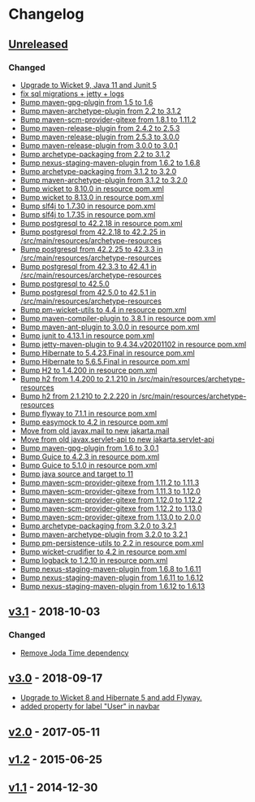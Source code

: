 <!-- https://keepachangelog.com/en/1.0.0/ -->
# Changelog

## [Unreleased]

### Changed

 - [Upgrade to Wicket 9, Java 11 and Junit 5](https://github.com/premium-minds/pm-wicket-archetype/pull/65)
 - [fix sql migrations + jetty + logs](https://github.com/premium-minds/pm-wicket-archetype/pull/8)
 - [Bump maven-gpg-plugin from 1.5 to 1.6](https://github.com/premium-minds/pm-wicket-archetype/pull/9)
 - [Bump maven-archetype-plugin from 2.2 to 3.1.2](https://github.com/premium-minds/pm-wicket-archetype/pull/10)
 - [Bump maven-scm-provider-gitexe from 1.8.1 to 1.11.2](https://github.com/premium-minds/pm-wicket-archetype/pull/11)
 - [Bump maven-release-plugin from 2.4.2 to 2.5.3](https://github.com/premium-minds/pm-wicket-archetype/pull/12)
 - [Bump maven-release-plugin from 2.5.3 to 3.0.0](https://github.com/premium-minds/pm-wicket-archetype/pull/61)
 - [Bump maven-release-plugin from 3.0.0 to 3.0.1](https://github.com/premium-minds/pm-wicket-archetype/pull/67)
 - [Bump archetype-packaging from 2.2 to 3.1.2](https://github.com/premium-minds/pm-wicket-archetype/pull/13)
 - [Bump nexus-staging-maven-plugin from 1.6.2 to 1.6.8](https://github.com/premium-minds/pm-wicket-archetype/pull/14)
 - [Bump archetype-packaging from 3.1.2 to 3.2.0](https://github.com/premium-minds/pm-wicket-archetype/pull/16)
 - [Bump maven-archetype-plugin from 3.1.2 to 3.2.0](https://github.com/premium-minds/pm-wicket-archetype/pull/15)
 - [Bump wicket to 8.10.0 in resource pom.xml](https://github.com/premium-minds/pm-wicket-archetype/pull/28)
 - [Bump wicket to 8.13.0 in resource pom.xml](https://github.com/premium-minds/pm-wicket-archetype/pull/46)
 - [Bump slf4j to 1.7.30 in resource pom.xml](https://github.com/premium-minds/pm-wicket-archetype/pull/27)
 - [Bump slf4j to 1.7.35 in resource pom.xml](https://github.com/premium-minds/pm-wicket-archetype/pull/50)
 - [Bump postgresql to 42.2.18 in resource pom.xml](https://github.com/premium-minds/pm-wicket-archetype/pull/26)
 - [Bump postgresql from 42.2.18 to 42.2.25 in /src/main/resources/archetype-resources](https://github.com/premium-minds/pm-wicket-archetype/pull/51)
 - [Bump postgresql from 42.2.25 to 42.3.3 in /src/main/resources/archetype-resources](https://github.com/premium-minds/pm-wicket-archetype/pull/53)
 - [Bump postgresql from 42.3.3 to 42.4.1 in /src/main/resources/archetype-resources](https://github.com/premium-minds/pm-wicket-archetype/pull/58)
 - [Bump postgresql to 42.5.0](https://github.com/premium-minds/pm-wicket-archetype/commit/7b0180ca8647b5dce0e96afc6752a9f58e9d1d1b)
 - [Bump postgresql from 42.5.0 to 42.5.1 in /src/main/resources/archetype-resources](https://github.com/premium-minds/pm-wicket-archetype/pull/59)
 - [Bump pm-wicket-utils to 4.4 in resource pom.xml ](https://github.com/premium-minds/pm-wicket-archetype/pull/25)
 - [Bump maven-compiler-plugin to 3.8.1 in resource pom.xml](https://github.com/premium-minds/pm-wicket-archetype/pull/24)
 - [Bump maven-ant-plugin to 3.0.0 in resource pom.xml](https://github.com/premium-minds/pm-wicket-archetype/pull/23)
 - [Bump junit to 4.13.1 in resource pom.xml ](https://github.com/premium-minds/pm-wicket-archetype/pull/22)
 - [Bump jetty-maven-plugin to 9.4.34.v20201102 in resource pom.xml](https://github.com/premium-minds/pm-wicket-archetype/pull/21)
 - [Bump Hibernate to 5.4.23.Final in resource pom.xml](https://github.com/premium-minds/pm-wicket-archetype/pull/20)
 - [Bump Hibernate to 5.6.5.Final in resource pom.xml](https://github.com/premium-minds/pm-wicket-archetype/pull/44)
 - [Bump H2 to 1.4.200 in resource pom.xml](https://github.com/premium-minds/pm-wicket-archetype/pull/19)
 - [Bump h2 from 1.4.200 to 2.1.210 in /src/main/resources/archetype-resources](https://github.com/premium-minds/pm-wicket-archetype/pull/43)
 - [Bump h2 from 2.1.210 to 2.2.220 in /src/main/resources/archetype-resources](https://github.com/premium-minds/pm-wicket-archetype/pull/68)
 - [Bump flyway to 7.1.1 in resource pom.xml](https://github.com/premium-minds/pm-wicket-archetype/pull/18)
 - [Bump easymock to 4.2 in resource pom.xml](https://github.com/premium-minds/pm-wicket-archetype/pull/17)
 - [Move from old javax.mail to new jakarta.mail](https://github.com/premium-minds/pm-wicket-archetype/pull/31)
 - [Move from old javax.servlet-api to new jakarta.servlet-api](https://github.com/premium-minds/pm-wicket-archetype/pull/32)
 - [Bump maven-gpg-plugin from 1.6 to 3.0.1](https://github.com/premium-minds/pm-wicket-archetype/pull/35)
 - [Bump Guice to 4.2.3 in resource pom.xml](https://github.com/premium-minds/pm-wicket-archetype/pull/29)
 - [Bump Guice to 5.1.0 in resource pom.xml](https://github.com/premium-minds/pm-wicket-archetype/pull/45)
 - [Bump java source and target to 11](https://github.com/premium-minds/pm-wicket-archetype/pull/30)
 - [Bump maven-scm-provider-gitexe from 1.11.2 to 1.11.3](https://github.com/premium-minds/pm-wicket-archetype/pull/36)
 - [Bump maven-scm-provider-gitexe from 1.11.3 to 1.12.0](https://github.com/premium-minds/pm-wicket-archetype/pull/37)
 - [Bump maven-scm-provider-gitexe from 1.12.0 to 1.12.2](https://github.com/premium-minds/pm-wicket-archetype/pull/41)
 - [Bump maven-scm-provider-gitexe from 1.12.2 to 1.13.0](https://github.com/premium-minds/pm-wicket-archetype/pull/57)
 - [Bump maven-scm-provider-gitexe from 1.13.0 to 2.0.0](https://github.com/premium-minds/pm-wicket-archetype/pull/60)
 - [Bump archetype-packaging from 3.2.0 to 3.2.1](https://github.com/premium-minds/pm-wicket-archetype/pull/39)
 - [Bump maven-archetype-plugin from 3.2.0 to 3.2.1](https://github.com/premium-minds/pm-wicket-archetype/pull/38)
 - [Bump pm-persistence-utils to 2.2 in resource pom.xml](https://github.com/premium-minds/pm-wicket-archetype/pull/47)
 - [Bump wicket-crudifier to 4.2 in resource pom.xml](https://github.com/premium-minds/pm-wicket-archetype/pull/48)
 - [Bump logback to 1.2.10 in resource pom.xml](https://github.com/premium-minds/pm-wicket-archetype/pull/49)
 - [Bump nexus-staging-maven-plugin from 1.6.8 to 1.6.11](https://github.com/premium-minds/pm-wicket-archetype/pull/54)
 - [Bump nexus-staging-maven-plugin from 1.6.11 to 1.6.12](https://github.com/premium-minds/pm-wicket-archetype/pull/55)
 - [Bump nexus-staging-maven-plugin from 1.6.12 to 1.6.13](https://github.com/premium-minds/pm-wicket-archetype/pull/56)

## [v3.1] - 2018-10-03

### Changed

 - [Remove Joda Time dependency](https://github.com/premium-minds/pm-wicket-archetype/pull/7)
 
## [v3.0] - 2018-09-17

 - [Upgrade to Wicket 8 and Hibernate 5 and add Flyway.](https://github.com/premium-minds/pm-wicket-archetype/pull/6)
 - [added property for label "User" in navbar](https://github.com/premium-minds/pm-wicket-archetype/pull/4)
  
## [v2.0] - 2017-05-11
   
## [v1.2] - 2015-06-25
    
## [v1.1] - 2014-12-30
        


[unreleased]: https://github.com/premium-minds/pm-wicket-archetype/compare/v3.1...HEAD
[v3.1]: https://github.com/premium-minds/pm-wicket-archetype/compare/v3.0...v3.1
[v3.0]: https://github.com/premium-minds/pm-wicket-archetype/compare/v2.0...v3.0
[v2.0]: https://github.com/premium-minds/pm-wicket-archetype/compare/v1.2...v2.0
[v1.2]: https://github.com/premium-minds/pm-wicket-archetype/compare/v1.1...v1.2
[v1.1]: https://github.com/premium-minds/pm-wicket-archetype/compare/v1.0...v1.1
